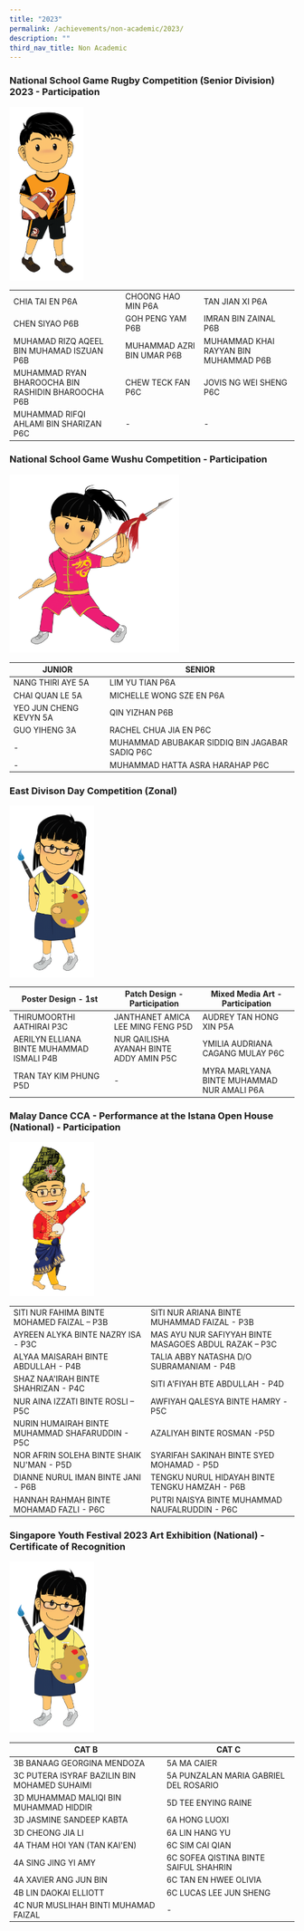 ```yaml
---
title: "2023"
permalink: /achievements/non-academic/2023/
description: ""
third_nav_title: Non Academic
---
```

### National School Game Rugby Competition (Senior Division) 2023 - Participation

<img src="/images/Mascots/design%20boy%201c.png" style="width:130px">

|   |   |   |
| -------- | -------- | -------- |
| CHIA TAI EN P6A | CHOONG HAO MIN P6A | TAN JIAN XI P6A |
| CHEN SIYAO P6B  | GOH PENG YAM P6B  | IMRAN BIN ZAINAL P6B  |
| MUHAMAD RIZQ AQEEL BIN MUHAMAD ISZUAN P6B  | MUHAMMAD AZRI BIN UMAR P6B  | MUHAMMAD KHAI RAYYAN BIN MUHAMMAD P6B  |
| MUHAMMAD RYAN BHAROOCHA BIN RASHIDIN BHAROOCHA P6B  | CHEW TECK FAN P6C  | JOVIS NG WEI SHENG P6C  |
| MUHAMMAD RIFQI AHLAMI BIN SHARIZAN P6C  | -   | -   |

### National School Game Wushu Competition - Participation

<img src="/images/Mascots/design%20girl%207c1.png" style="width:300px">

| JUNIOR | SENIOR  | 
| -------- | -------- | 
| NANG THIRI AYE 5A | LIM YU TIAN P6A |
| CHAI QUAN LE 5A | MICHELLE WONG SZE EN P6A |
| YEO JUN CHENG KEVYN 5A | QIN YIZHAN P6B |
| GUO YIHENG 3A | RACHEL CHUA JIA EN P6C |
| - | MUHAMMAD ABUBAKAR SIDDIQ BIN JAGABAR SADIQ P6C |
| - | MUHAMMAD HATTA ASRA HARAHAP P6C |

### East Divison Day Competition (Zonal)

<img src="/images/Mascots/design%20girl%202a.png" style="width:150px">

| Poster Design - 1st | Patch Design - Participation | Mixed Media Art - Participation |
| -------- | -------- | -------- |
| THIRUMOORTHI AATHIRAI P3C     | JANTHANET AMICA LEE MING FENG P5D    | AUDREY TAN HONG XIN P5A   |
| AERILYN ELLIANA BINTE MUHAMMAD ISMALI P4B    | NUR QAILISHA AYANAH BINTE ADDY AMIN P5C   | YMILIA AUDRIANA CAGANG MULAY  P6C    |
| TRAN TAY KIM PHUNG P5D    | -  | MYRA MARLYANA BINTE MUHAMMAD NUR AMALI P6A     |

### Malay Dance CCA - Performance at  the Istana Open House (National) - Participation

<img src="/images/Mascots/design%20boy%206d.png" style="width:150px">

|  |  | 
| -------- | -------- |
| SITI NUR FAHIMA BINTE MOHAMED FAIZAL – P3B     | SITI NUR ARIANA BINTE MUHAMMAD FAIZAL - P3B     | 
| AYREEN ALYKA BINTE NAZRY ISA - P3C     | MAS AYU NUR SAFIYYAH BINTE MASAGOES ABDUL RAZAK – P3C     | 
| ALYAA MAISARAH BINTE ABDULLAH - P4B     | TALIA ABBY NATASHA D/O SUBRAMANIAM - P4B     | 
| SHAZ NAA'IRAH BINTE SHAHRIZAN - P4C     | SITI A'FIYAH BTE ABDULLAH - P4D     | 
| NUR AINA IZZATI BINTE ROSLI – P5C     | AWFIYAH QALESYA BINTE HAMRY -P5C     | 
| NURIN HUMAIRAH BINTE MUHAMMAD SHAFARUDDIN - P5C     | AZALIYAH BINTE ROSMAN -P5D     | 
| NOR AFRIN SOLEHA BINTE SHAIK NU'MAN - P5D     | SYARIFAH SAKINAH BINTE SYED MOHAMAD - P5D     | 
| DIANNE NURUL IMAN BINTE JANI - P6B     | TENGKU NURUL HIDAYAH BINTE TENGKU HAMZAH - P6B     | 
| HANNAH RAHMAH BINTE MOHAMAD FAZLI - P6C     | PUTRI NAISYA BINTE MUHAMMAD NAUFALRUDDIN - P6C     |

### Singapore Youth Festival 2023 Art Exhibition (National) - Certificate of Recognition

<img src="/images/Mascots/design%20girl%202a.png" style="width:150px">

| CAT B | CAT C | 
| -------- | -------- | 
| 3B  BANAAG GEORGINA MENDOZA   | 5A  MA CAIER     | 
| 3C  PUTERA ISYRAF BAZILIN BIN MOHAMED SUHAIMI     | 5A  PUNZALAN MARIA GABRIEL DEL ROSARIO     | 
| 3D  MUHAMMAD MALIQI BIN MUHAMMAD HIDDIR     | 5D  TEE ENYING RAINE     | 
| 3D  JASMINE SANDEEP KABTA     | 6A  HONG LUOXI     | 
| 3D  CHEONG JIA LI     | 6A  LIN HANG YU     | 
| 4A  THAM HOI YAN (TAN KAI'EN)      | 6C  SIM CAI QIAN     | 
| 4A  SING JING YI AMY     | 6C  SOFEA QISTINA BINTE SAIFUL SHAHRIN     | 
| 4A  XAVIER ANG JUN BIN     | 6C  TAN EN HWEE OLIVIA     | 
| 4B  LIN DAOKAI ELLIOTT     | 6C  LUCAS LEE JUN SHENG     | 
| 4C  NUR MUSLIHAH BINTI MUHAMAD FAIZAL     | -     | 












